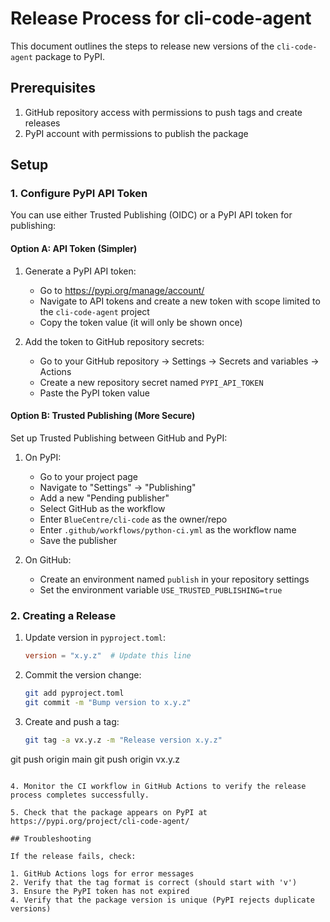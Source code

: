 # Release Process for cli-code-agent

This document outlines the steps to release new versions of the `cli-code-agent` package to PyPI.

## Prerequisites

1. GitHub repository access with permissions to push tags and create releases
2. PyPI account with permissions to publish the package

## Setup

### 1. Configure PyPI API Token

You can use either Trusted Publishing (OIDC) or a PyPI API token for publishing:

#### Option A: API Token (Simpler)

1. Generate a PyPI API token:
   - Go to https://pypi.org/manage/account/
   - Navigate to API tokens and create a new token with scope limited to the `cli-code-agent` project
   - Copy the token value (it will only be shown once)

2. Add the token to GitHub repository secrets:
   - Go to your GitHub repository → Settings → Secrets and variables → Actions
   - Create a new repository secret named `PYPI_API_TOKEN`
   - Paste the PyPI token value

#### Option B: Trusted Publishing (More Secure)

Set up Trusted Publishing between GitHub and PyPI:
   
1. On PyPI:
   - Go to your project page
   - Navigate to "Settings" → "Publishing"
   - Add a new "Pending publisher"
   - Select GitHub as the workflow
   - Enter `BlueCentre/cli-code` as the owner/repo
   - Enter `.github/workflows/python-ci.yml` as the workflow name
   - Save the publisher

2. On GitHub:
   - Create an environment named `publish` in your repository settings
   - Set the environment variable `USE_TRUSTED_PUBLISHING=true`

### 2. Creating a Release

1. Update version in `pyproject.toml`:
   ```toml
   version = "x.y.z"  # Update this line
   ```

2. Commit the version change:
   ```bash
   git add pyproject.toml
   git commit -m "Bump version to x.y.z"
   ```

3. Create and push a tag:
   ```bash
   git tag -a vx.y.z -m "Release version x.y.z"
git push origin main
git push origin vx.y.z
   ```

4. Monitor the CI workflow in GitHub Actions to verify the release process completes successfully.

5. Check that the package appears on PyPI at https://pypi.org/project/cli-code-agent/

## Troubleshooting

If the release fails, check:

1. GitHub Actions logs for error messages
2. Verify that the tag format is correct (should start with 'v')
3. Ensure the PyPI token has not expired
4. Verify that the package version is unique (PyPI rejects duplicate versions) 